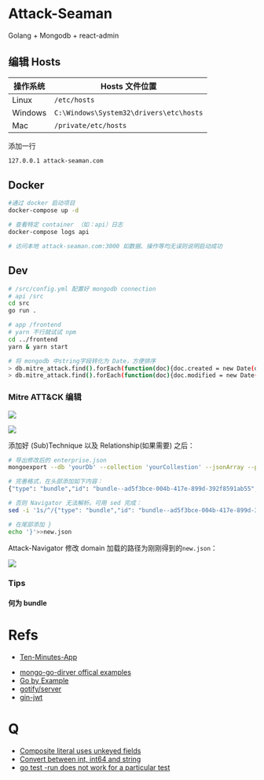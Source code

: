 # Attack-Seaman

Golang + Mongodb + react-admin

## 编辑 Hosts

操作系统 | Hosts 文件位置
-|-
Linux|`/etc/hosts`
Windows|`C:\Windows\System32\drivers\etc\hosts`
Mac|`/private/etc/hosts`

添加一行
```bash
127.0.0.1 attack-seaman.com
```

## Docker

```sh
#通过 docker 启动项目 
docker-compose up -d

# 查看特定 container （如：api）日志
docker-compose logs api

# 访问本地 attack-seaman.com:3000 如数据、操作等均无误则说明启动成功
```

## Dev

```sh
# /src/config.yml 配置好 mongodb connection
# api /src
cd src
go run .

# app /frontend
# yarn 不行就试试 npm
cd ../frontend
yarn & yarn start
```

```sh
# 将 mongodb 中string字段转化为 Date，方便排序
> db.mitre_attack.find().forEach(function(doc){doc.created = new Date(doc.created);db.mitre_attack.save(doc)});
> db.mitre_attack.find().forEach(function(doc){doc.modified = new Date(doc.modified);db.mitre_attack.save(doc)});
```

### Mitre ATT&CK 编辑

![](./attackPatterns.png)

![](./relationships.png)


添加好 (Sub)Technique 以及 Relationship(如果需要) 之后：

```sh
# 导出修改后的 enterprise.json 
mongoexport --db 'yourDb' --collection 'yourCollestion' --jsonArray --pretty> new.json

# 完善格式，在头部添加如下内容：
{"type": "bundle","id": "bundle--ad5f3bce-004b-417e-899d-392f8591ab55","spec_version": "2.0","objects":

# 否则 Navigator 无法解析。可用 sed 完成：
sed -i '1s/^/{"type": "bundle","id": "bundle--ad5f3bce-004b-417e-899d-392f8591ab55","spec_version": "2.0","objects":/' new.json

# 在尾部添加 }
echo '}'>>new.json
```

Attack-Navigator 修改 domain 加载的路径为刚刚得到的`new.json`：

![](navigator.png)


### Tips

#### 何为 bundle


# Refs
- [Ten-Minutes-App](https://github.com/Kirk-Wang/Ten-Minutes-App)
* [mongo-go-dirver offical examples](https://github.com/mongodb/mongo-go-driver/blob/master/examples/documentation_examples/examples.go)
* [Go by Example](https://gobyexample.com/)
* [gotify/server](https://github.com/gotify/server)
* [gin-jwt](https://github.com/appleboy/gin-jwt)

# Q
* [Composite literal uses unkeyed fields](https://stackoverflow.com/questions/54548441/composite-literal-uses-unkeyed-fields)
* [Convert between int, int64 and string](https://yourbasic.org/golang/convert-int-to-string/)
* [go test -run does not work for a particular test](https://github.com/stretchr/testify/issues/460)